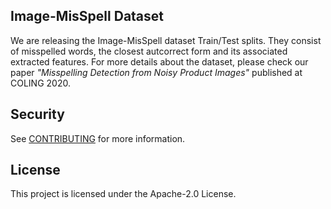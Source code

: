 ## Image-MisSpell Dataset

We are releasing the Image-MisSpell dataset Train/Test splits. They consist of misspelled words, the closest autcorrect form and its associated extracted features. For more details about the dataset, please check our paper *"Misspelling Detection from Noisy Product Images"* published at COLING 2020.

## Security

See [CONTRIBUTING](CONTRIBUTING.md#security-issue-notifications) for more information.

## License

This project is licensed under the Apache-2.0 License.

